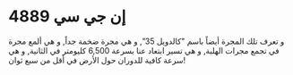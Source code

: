 # إن جي سي 4889

و تعرف تلك المجرة أيضاً باسم "كالدويل 35", و هي مجرة ضخمة جداً, و هي ألمع مجرة
في تجمع مجرات الهلبة, و هي تسير ابتعاد عنا بسرعة 6,500 كليومتر في الثانية, و هي
سرعة كافية للدوران حول الأرض في أقل من سبع ثوان!
